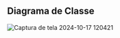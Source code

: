## Diagrama de Classe

![Captura de tela 2024-10-17 120421](https://github.com/user-attachments/assets/3edebb8a-e3a9-4d96-baf2-cac153ebdd6f)
